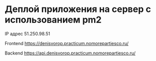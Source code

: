 # Деплой приложения на сервер с использованием pm2

IP адрес 51.250.98.51
 
Frontend https://denisvorop.practicum.nomorepartiesco.ru/
 
Backend https://api.denisvorop.practicum.nomorepartiesco.ru/

